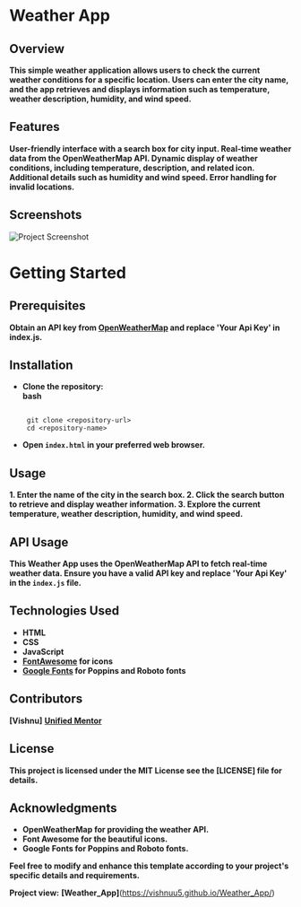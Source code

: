 

# Weather App

## Overview
**This simple weather application allows users to check the current weather conditions for a specific location. Users can enter the city name, and the app retrieves and displays information such as temperature, weather description, humidity, and wind speed.**

## Features
**User-friendly interface with a search box for city input.
Real-time weather data from the OpenWeatherMap API.
Dynamic display of weather conditions, including temperature, description, and related icon.
Additional details such as humidity and wind speed.
Error handling for invalid locations.**

## Screenshots

![Project Screenshot](https://github.com/vishnuu5/Weather_App/assets/139614960/3de27eaf-0228-4158-a879-72d4b56d10c0)


# Getting Started

## Prerequisites
**Obtain an API key from [OpenWeatherMap](https://openweathermap.org/) and replace 'Your Api Key' in index.js.**

## Installation

+ **Clone the repository:**  
**bash**
  ```
  
   git clone <repository-url>
   cd <repository-name>
  
+ **Open `index.html` in your preferred web browser.**

## Usage
**1. Enter the name of the city in the search box. 
2. Click the search button to retrieve and display weather information. 
3. Explore the current temperature, weather description, humidity, and wind speed.**
   
## API Usage

**This Weather App uses the OpenWeatherMap API to fetch real-time weather data. Ensure you have a valid API key and replace 'Your Api Key' in the `index.js` file.**

## Technologies Used

+ **HTML**
+ **CSS**
+ **JavaScript**
+ **[FontAwesome](https://fontawesome.com/) for icons**
+ **[Google Fonts](https://fonts.google.com/) for Poppins and Roboto fonts**
  
## Contributors
**[Vishnu]**
**[Unified Mentor](https://unifiedmentor.podia.com/)**

## License

**This project is licensed under the MIT License see the [LICENSE] file for details.**

## Acknowledgments

+ **OpenWeatherMap for providing the weather API.**
+ **Font Awesome for the beautiful icons.**
+ **Google Fonts for Poppins and Roboto fonts.**
  
**Feel free to modify and enhance this template according to your project's specific details and requirements.**



**Project view:**
**[Weather_App]**(https://vishnuu5.github.io/Weather_App/)
